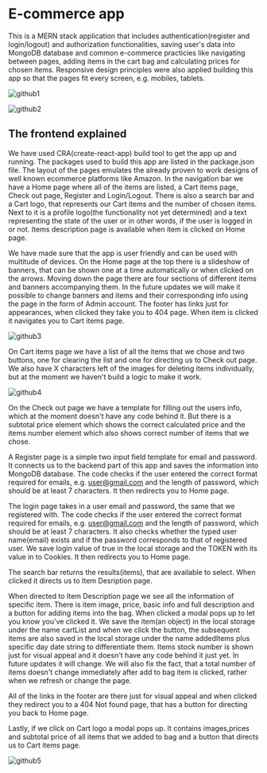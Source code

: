 # E-commerce app

This is a MERN stack application that includes authentication(register and login/logout) and authorization functionalities, saving user's data
into MongoDB database and common e-commerce practicies like navigating between pages, adding items in the cart bag and 
calculating prices for chosen items. Responsive design principles were also applied building this app so that the pages 
fit every screen, e.g. mobiles, tablets.


![github1](https://github.com/user-attachments/assets/0dbb3cb1-6310-485e-8562-8e5778415247)

![github2](https://github.com/user-attachments/assets/46c3e55b-f9bc-45e4-8f78-189b714dc37b)


## The frontend explained

We have used CRA(create-react-app) build tool to get the app up and running. The packages used to build this app are listed in
the package.json file. The layout of the pages emulates the already proven to work designs of well known ecommerce platforms like Amazon.
In the navigation bar we have a Home page where all of the items are listed, a Cart items page, Check out page, Register and Login/Logout.
There is also a search bar and a Cart logo, that represents our Cart items and the number of chosen items. Next to it is 
a profile logo(the functionality not yet determined) and a text representing the state of the user or in other words, if the 
user is logged in or not. Items description page is available when item is clicked on Home page.

We have made sure that the app is user friendly and can be used with multitude of devices. On the Home page at the top there is 
a slideshow of banners, that can be shown one at a time automatically or when clicked on the arrows. Moving down the page there are
four sections of different items and banners accompanying them. In the future updates we will make it possible to change banners and items
and their corresponding info using the page in the form of Admin account. The footer has links just for appearances, when clicked 
they take you to 404 page. When item is clicked it navigates you to Cart items page.


![github3](https://github.com/user-attachments/assets/c3c79bcb-9dd3-4c5c-840f-c70260a0cb4f)



On Cart items page we have a list of all the items that we chose and two buttons, one for clearing the list and one for directing
us to Check out page. We also have X characters left of the images for deleting items individually, but at the moment we haven't
build a logic to make it work.


![github4](https://github.com/user-attachments/assets/9bbfaa8e-0017-4063-93d0-6b764d705ba2)



On the Check out page we have a template for filling out the users info, which at the moment doesn't have any code behind it.
But there is a subtotal price element which shows the correct calculated price and the items number element which also shows correct number 
of items that we chose.

A Register page is a simple two input field template for email and password. It connects us to the backend part of this app 
and saves the information into MongoDB database. The code checks if the user entered the correct format required for emails,
e.g. user@gmail.com and the length of password, which should be at least 7 characters. It then redirects you to Home page.

The login page takes in a user email and password, the same that we registered with. The code checks if the user entered the correct
format required for emails, e.g. user@gmail.com and the length of password, which should be at least 7 characters. It also checks
whether the typed user name(email) exists and if the password corresponds to that of registered user. We save login value
of true in the local storage and the TOKEN with its value in to Cookies. It then redirects you to Home page.

The search bar returns the results(items), that are available to select. When clicked it directs us to Item Desription page.

When directed to Item Description page we see all the information of specific item. There is item image, price, basic info and
full description and a button for adding items into the bag. When clicked a modal pops up to let you know you've clicked it.
We save the item(an object) in the local storage under the name cartList and when we click the button, the subsequent items are
also saved in the local storage under the name addedItems plus specific day date string to differentiate them.
Items stock number is shown just for visual appeal and it doesn't have any code behind it just yet. In future
updates it will change. We will also fix the fact, that a total number of items doesn't change immediately after add to bag item
is clicked, rather when we refresh or change the page.

All of the links in the footer are there just for visual appeal and when clicked they redirect you to a 404 Not found page, 
that has a button for directing you back to Home page.

Lastly, if we click on Cart logo a modal pops up. It contains images,prices and subtotal price of all items that we added to bag and 
a button  that directs us to Cart items page.

![github5](https://github.com/user-attachments/assets/ac4c7474-ca2f-469d-9681-0d5516c3b490)





